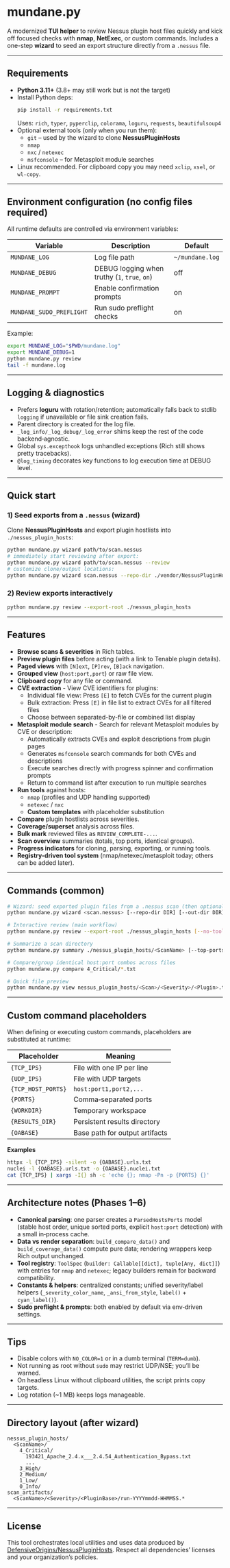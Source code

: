 # mundane.py

A modernized **TUI helper** to review Nessus plugin host files quickly and kick off focused checks with **nmap**, **NetExec**, or custom commands. Includes a one-step **wizard** to seed an export structure directly from a `.nessus` file.

---

## Requirements

- **Python 3.11+** (3.8+ may still work but is not the target)
- Install Python deps:
  ```bash
  pip install -r requirements.txt
  ```
  Uses: `rich`, `typer`, `pyperclip`, `colorama`, `loguru`, `requests`, `beautifulsoup4`
- Optional external tools (only when you run them):
  - `git` – used by the wizard to clone **NessusPluginHosts**
  - `nmap`
  - `nxc` / `netexec`
  - `msfconsole` – for Metasploit module searches
- Linux recommended. For clipboard copy you may need `xclip`, `xsel`, or `wl-copy`.

---

## Environment configuration (no config files required)

All runtime defaults are controlled via environment variables:

| Variable | Description | Default |
|---|---|---|
| `MUNDANE_LOG` | Log file path | `~/mundane.log` |
| `MUNDANE_DEBUG` | DEBUG logging when truthy (`1`, `true`, `on`) | off |
| `MUNDANE_PROMPT` | Enable confirmation prompts | on |
| `MUNDANE_SUDO_PREFLIGHT` | Run sudo preflight checks | on |

Example:
```bash
export MUNDANE_LOG="$PWD/mundane.log"
export MUNDANE_DEBUG=1
python mundane.py review
tail -f mundane.log
```

---

## Logging & diagnostics

- Prefers **loguru** with rotation/retention; automatically falls back to stdlib `logging` if unavailable or file sink creation fails.
- Parent directory is created for the log file.
- `_log_info/_log_debug/_log_error` shims keep the rest of the code backend‑agnostic.
- Global `sys.excepthook` logs unhandled exceptions (Rich still shows pretty tracebacks).
- `@log_timing` decorates key functions to log execution time at DEBUG level.

---

## Quick start

### 1) Seed exports from a `.nessus` (wizard)
Clone **NessusPluginHosts** and export plugin hostlists into `./nessus_plugin_hosts`:

```bash
python mundane.py wizard path/to/scan.nessus
# immediately start reviewing after export:
python mundane.py wizard path/to/scan.nessus --review
# customize clone/output locations:
python mundane.py wizard scan.nessus --repo-dir ./vendor/NessusPluginHosts --out-dir ./nessus_plugin_hosts
```

### 2) Review exports interactively
```bash
python mundane.py review --export-root ./nessus_plugin_hosts
```

---

## Features

- **Browse scans & severities** in Rich tables.
- **Preview plugin files** before acting (with a link to Tenable plugin details).
- **Paged views** with `[N]ext`, `[P]rev`, `[B]ack` navigation.
- **Grouped view** (`host:port,port`) or raw file view.
- **Clipboard copy** for any file or command.
- **CVE extraction** - View CVE identifiers for plugins:
  - Individual file view: Press `[E]` to fetch CVEs for the current plugin
  - Bulk extraction: Press `[E]` in file list to extract CVEs for all filtered files
  - Choose between separated-by-file or combined list display
- **Metasploit module search** - Search for relevant Metasploit modules by CVE or description:
  - Automatically extracts CVEs and exploit descriptions from plugin pages
  - Generates `msfconsole` search commands for both CVEs and descriptions
  - Execute searches directly with progress spinner and confirmation prompts
  - Return to command list after execution to run multiple searches
- **Run tools** against hosts:
  - `nmap` (profiles and UDP handling supported)
  - `netexec` / `nxc`
  - **Custom templates** with placeholder substitution
- **Compare** plugin hostlists across severities.
- **Coverage/superset** analysis across files.
- **Bulk mark** reviewed files as `REVIEW_COMPLETE-...`.
- **Scan overview** summaries (totals, top ports, identical groups).
- **Progress indicators** for cloning, parsing, exporting, or running tools.
- **Registry-driven tool system** (nmap/netexec/metasploit today; others can be added later).

---

## Commands (common)

```bash
# Wizard: seed exported plugin files from a .nessus scan (then optionally review)
python mundane.py wizard <scan.nessus> [--repo-dir DIR] [--out-dir DIR] [--review]

# Interactive review (main workflow)
python mundane.py review --export-root ./nessus_plugin_hosts [--no-tools]

# Summarize a scan directory
python mundane.py summary ./nessus_plugin_hosts/<ScanName> [--top-ports 10]

# Compare/group identical host:port combos across files
python mundane.py compare 4_Critical/*.txt

# Quick file preview
python mundane.py view nessus_plugin_hosts/<Scan>/<Severity>/<Plugin>.txt [--grouped]
```

---

## Custom command placeholders

When defining or executing custom commands, placeholders are substituted at runtime:

| Placeholder | Meaning |
|---|---|
| `{TCP_IPS}` | File with one IP per line |
| `{UDP_IPS}` | File with UDP targets |
| `{TCP_HOST_PORTS}` | `host:port1,port2,...` |
| `{PORTS}` | Comma‑separated ports |
| `{WORKDIR}` | Temporary workspace |
| `{RESULTS_DIR}` | Persistent results directory |
| `{OABASE}` | Base path for output artifacts |

**Examples**
```bash
httpx -l {TCP_IPS} -silent -o {OABASE}.urls.txt
nuclei -l {OABASE}.urls.txt -o {OABASE}.nuclei.txt
cat {TCP_IPS} | xargs -I{} sh -c 'echo {}; nmap -Pn -p {PORTS} {}'
```

---

## Architecture notes (Phases 1–6)

- **Canonical parsing**: one parser creates a `ParsedHostsPorts` model (stable host order, unique sorted ports, explicit `host:port` detection) with a small in‑process cache.
- **Data vs render separation**: `build_compare_data()` and `build_coverage_data()` compute pure data; rendering wrappers keep Rich output unchanged.
- **Tool registry**: `ToolSpec` (`builder: Callable[[dict], tuple[Any, dict]]`) with entries for `nmap` and `netexec`; legacy builders remain for backward compatibility.
- **Constants & helpers**: centralized constants; unified severity/label helpers (`_severity_color_name`, `_ansi_from_style`, `label()` + `cyan_label()`).
- **Sudo preflight & prompts**: both enabled by default via env‑driven settings.

---

## Tips

- Disable colors with `NO_COLOR=1` or in a dumb terminal (`TERM=dumb`).
- Not running as root without `sudo` may restrict UDP/NSE; you’ll be warned.
- On headless Linux without clipboard utilities, the script prints copy targets.
- Log rotation (~1 MB) keeps logs manageable.

---

## Directory layout (after wizard)

```
nessus_plugin_hosts/
  <ScanName>/
    4_Critical/
      193421_Apache_2.4.x___2.4.54_Authentication_Bypass.txt
      ...
    3_High/
    2_Medium/
    1_Low/
    0_Info/
scan_artifacts/
  <ScanName>/<Severity>/<PluginBase>/run-YYYYmmdd-HHMMSS.*
```

---

## License

This tool orchestrates local utilities and uses data produced by
[DefensiveOrigins/NessusPluginHosts](https://github.com/DefensiveOrigins/NessusPluginHosts).
Respect all dependencies’ licenses and your organization’s policies.
